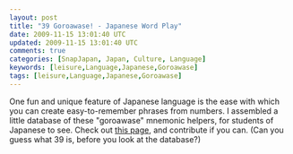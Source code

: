 ```yaml
---           
layout: post
title: "39 Goroawase! - Japanese Word Play"
date: 2009-11-15 13:01:40 UTC
updated: 2009-11-15 13:01:40 UTC
comments: true
categories: [SnapJapan, Japan, Culture, Language]
keywords: [leisure,Language,Japanese,Goroawase]
tags: [leisure,Language,Japanese,Goroawase]
---
```

 


One fun and unique feature of Japanese language is the ease with which you can create easy-to-remember phrases from numbers. I assembled a little database of these "goroawase" mnemonic helpers, for students of Japanese to see. Check out [this page](http://rick.cogley.info/goodies/dabble/goroawase.php), and contribute if you can. (Can you guess what 39 is, before you look at the database?) 


